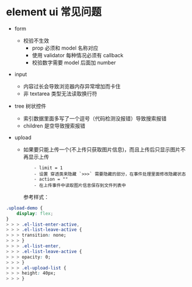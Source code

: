 # element ui 常见问题

- form
  - 校验不生效
    - prop 必须和 model 名称对应
    - 使用 validator 每种情况必须有 callback
    - 校验数字需要 model 后面加 number
- input
  - 内容过长会导致浏览器内存异常增加而卡住
  - 非 textarea 类型无法读取换行符
- tree 树状控件
  - 索引数据里面多写了一个逗号（代码检测没报错）导致搜索报错
  - children 是空导致搜索报错
- upload

  - 如果要只能上传一个(不上传只获取图片信息)，而且上传后只显示图片不再显示上传

            - limit = 1
            - 设置 穿透类来隐藏 `>>>` 需要隐藏的部分，在事件处理里面修改隐藏状态
            - action = ""
            - 在上传事件中读取图片信息保存到文件列表中

    参考样式：

```css
.upload-demo {
    display: flex;
}
> > > .el-list-enter-active,
> > > .el-list-leave-active {
> > > transition: none;
> > > }
> > > .el-list-enter,
> > > .el-list-leave-active {
> > > opacity: 0;
> > > }
> > > .el-upload-list {
> > > height: 40px;
> > > }

```
